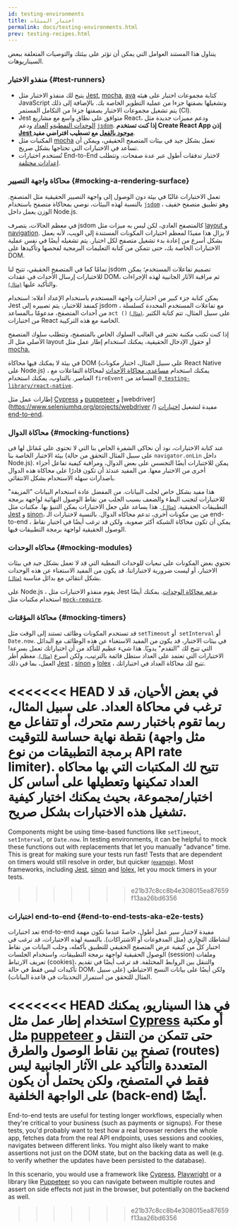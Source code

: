 ```yaml
---
id: testing-environments
title: اختبار البيئات
permalink: docs/testing-environments.html
prev: testing-recipes.html
---
```


<!-- This document is intended for folks who are comfortable with JavaScript, and have probably written tests with it. It acts as a reference for the differences in testing environments for React components, and how those differences affect the tests that they write. This document also assumes a slant towards web-based react-dom components, but has notes for other renderers. -->

يتناول هذا المستند العوامل التي يمكن أن تؤثر على بيئتك والتوصيات المتعلقة ببعض السيناريوهات.

### منفذو الاختبار {#test-runners}

- يتيح لك منفذو الاختبار مثل [Jest](https://jestjs.io/), [mocha](https://mochajs.org/), [ava](https://github.com/avajs/ava) كتابة مجموعات اختبار على هيئه JavaScript وتشغيلها بصفتها جزءا من عملية التطوير الخاصة بك. بالإضافة إلى ذلك يتم تشغيل مجموعات الاختبار بصفتها جزءا من التكامل المستمر (CI).
- Jest متوافق على نطاق واسع مع مشاريع React، ودعم مميزات جديدة مثل [الوحدات النمطية](#moking-modules)و [العداد](#moking-timers) ودعم [`jsdom`](#mocking-a-rendering-surface`). **إذا كنت تستخدم Create React App إذن [Jest موجود بالفعل](https://facebook.github.io/create-react-app/docs/running-tests) مع تسطيب افتراضي مفيد**.
- المكتبات مثل [mocha](https://mochajs.org/#running-mocha-in-the-browser) تعمل بشكل جيد في بيئات المتصفح الحقيقي، ويمكن أن تساعد في الاختبارات التي تحتاجها بشكل صريح.
- تُستخدم اختبارات End-to-End لاختبار تدفقات أطول عبر عدة صفحات، وتتطلب [إعدادات مختلفة](#end-to-end-tests-aka-e2e-tests).

### محاكاة واجهة التصيير {#mocking-a-rendering-surface}

تعمل الاختبارات غالبًا في بيئة دون الوصول إلى واجهة التصيير الحقيقية مثل المتصفح. بالنسبة لهذه البيئات، نوصي بمحاكاة متصفح باستخدام [`jsdom`](https://github.com/jsdom/jsdom) ، وهو تطبيق متصفح خفيف الوزن يعمل داخل Node.js.

في معظم الحالات، يتصرف jsdom كالمتصفح العادي، لكن ليس به ميزات مثل [layout و navigation](https://github.com/jsdom/jsdom#unimplemented-parts-of-the-web-platform). لا يزال هذا مفيدًا لمعظم اختبارات المكونات المستندة إلى الويب، لأنه يعمل بشكل أسرع من إعادة بدء تشغيل متصفح لكل اختبار. يتم تشغيله أيضًا في نفس عملية الاختبارات الخاصة بك، حتى تتمكن من كتابة التعليمات البرمجية لفحصها وتأكيدها على DOM.

تمامًا كما في المتصفح الحقيقي، تتيح لنا jsdom تصميم تفاعلات المستخدم؛ يمكن للاختبارات إرسال الأحداث في عقدات DOM، ثم مراقبة الآثار الجانبية لهذه الإجراءات والتأكيد عليها [<small>(مثال)</small>](/docs/testing-recipes.html#events).

يمكن كتابة جزء كبير من اختبارات واجهة المستخدم باستخدام الإعداد أعلاه: استخدام Jest كمنفذ للاختبار، يتم تصييره إلى jsdom ، مع تفاعلات المستخدم المحددة كسلسلة من أحداث المتصفح، مدعومًا بـالمساعد `act ()`  [<small>(مثال)</small>](/docs/testing-recipes.html). على سبيل المثال، تتم كتابة الكثير من اختبارات React الخاصة مع هذه التركيبة.

إذا كنت تكتب مكتبة تختبر في الغالب السلوك الخاص بالمتصفح، وتتطلب سلوك المتصفح الأصلي مثل الـ layout أو حقول الإدخال الحقيقية، يمكنك استخدام إطار عمل مثل [mocha.](https://mochajs.org/)

في بيئة لا يمكنك فيها محاكاة DOM (على سبيل المثال، اختبار مكونات React Native على Node.js) ، يمكنك استخدام [مساعدي محاكاة الأحداث](/docs/test-utils.html#simulate) لمحاكاة التفاعلات مع العناصر. بالتناوب، يمكنك استخدام `fireEvent` المساعد من <span dir='ltr'>[`@ testing-library/react-native`](https://testing-library.com/docs/react-native-testing-library/intro)<span>.

إطارات عمل مثل [Cypress](https://www.cypress.io/) و [puppeteer](https://github.com/GoogleChrome/puppeteer) و [webdriver](https://www.seleniumhq.org/projects/webdriver /) مفيدة لتشغيل [اختبارات end-to-end](#end-to-end-tests-aka-e2e-tests).

### محاكاة الدوال {#mocking-functions}

عند كتابة الاختبارات، نود أن نحاكى الشفرة الخاص بنا التي لا تحتوى على مُمَاثل لها فى بيئة الاختبار الخاصة بنا (على سبيل المثال التحقق من حالة `navigator.onLin` داخل Node.js). يمكن للاختبارات أيضًا التجسس على بعض الدوال، ومراقبة كيفية تفاعل أجزاء أخرى من الاختبار معها. من المفيد عندئذ أن تكون قادرًا على محاكاة هذه الدوال باصدارات سهلة الاستخدام بشكل الانتقائي.

هذا مفيد بشكل خاص لجلب البيانات. من المفضل عادة استخدام البيانات "المزيفة" للاختبارات لتجنب البطء والضعف بسبب الجلب من نقاط الوصول النهائية لواجهة برمجة التطبيقات الحقيقية. [<small>(مثال) </small>](/docs/testing-recipes.html#data-fetching ). هذا يساعد على جعل الاختبارات يمكن التنبؤ بها. مكتبات مثل [Jest](https://jestjs.io/) و [sinon](https://sinonjs.org/)، من بين مكونات أخرى، تدعم محاكاه الدوال. بالنسبة لاختبارات الـ end-to-end ، يمكن أن تكون محاكاة الشبكة أكثر صعوبة، ولكن قد ترغب أيضًا في اختبار نقاط الوصول الحقيقية لواجهة برمجة التطبيقات فيها.

### محاكاه الوحدات {#mocking-modules}

تحتوي بعض المكونات على تبعيات للوحدات النمطية التي قد لا تعمل بشكل جيد في بيئات الاختبار، أو ليست ضرورية لاختباراتنا. قد يكون من المفيد الاستغناء عن هذه الوحدات بشكل انتقائي مع بدائل مناسبة [<small>(مثال)</small>](/docs/testing-recipes.html#mocking-modules).

على Node.js ، يقوم منفذو الاختبارات مثل Jest [بدعم محاكاة الوحدات](https://jestjs.io/docs/en/manual-mocks). يمكنك أيضًا استخدام مكتبات مثل [`mock-require`](https://www.npmjs.com/package/mock-require).

### محاكاة المؤقتات {#mocking-timers}

قد تستخدم المكونات وظائف تستند إلى الوقت مثل `setTimeout` أو` setInterval` أو `Date.now`. في بيئات الاختبار، قد يكون من المفيد الاستغناء عن هذه الوظائف مع البدائل التي تتيح لك "التقدم" يدويًا. هذا شيء عظيم للتأكد من أن اختباراتك تعمل بسرعة! الاختبارات التي تعتمد على العداد ستظل قائمة بالترتيب، ولكن أسرع [<small>(مثال)</small>](/docs/testing-recipes.html#timers). معظم أطر العمل، بما في ذلك [Jest](https://jestjs.io/docs/en/timer-mocks) ، [sinon](https://sinonjs.org/releases/v7.3.2/fake-timers/) و [lolex](https://github.com/sinonjs/lolex) ، تتيح لك محاكاة العداد في اختباراتك.

<<<<<<< HEAD
في بعض الأحيان، قد لا ترغب في محاكاة العداد. على سبيل المثال، ربما تقوم باختبار رسم متحرك، أو تتفاعل مع نقطة نهاية حساسة للتوقيت (مثل واجهة برمجة التطبيقات من نوع API rate limiter). تتيح لك المكتبات التي بها محاكاه العداد تمكينها وتعطيلها على أساس كل اختبار/مجموعة، بحيث يمكنك اختيار كيفية تشغيل هذه الاختبارات بشكل صريح.
=======
Components might be using time-based functions like `setTimeout`, `setInterval`, or `Date.now`. In testing environments, it can be helpful to mock these functions out with replacements that let you manually "advance" time. This is great for making sure your tests run fast! Tests that are dependent on timers would still resolve in order, but quicker [<small>(example)</small>](/docs/testing-recipes.html#timers). Most frameworks, including [Jest](https://jestjs.io/docs/en/timer-mocks), [sinon](https://sinonjs.org/releases/latest/fake-timers) and [lolex](https://github.com/sinonjs/lolex), let you mock timers in your tests.
>>>>>>> e21b37c8cc8b4e308015ea87659f13aa26bd6356

### اختبارات end-to-end {#end-to-end-tests-aka-e2e-tests}

تعد اختبارات end-to-end مفيدة لاختبار سير عمل أطول، خاصةً عندما تكون مهمة لنشاطك التجاري (مثل المدفوعات أو الاشتراكات). بالنسبة لهذه الاختبارات، قد ترغب في اختبار كلٍّ من كيفية عرض المتصفح الحقيقي للتطبيق بأكمله، وجلب البيانات من نقاط الوصول الحقيقية لواجهة برمجة التطبيقات، واستخدام الجلسات (session) وملفات تعريف الارتباط (cookies)، والتنقل بين الروابط المختلفة. قد ترغب أيضًا في تقديم تأكيدات ليس فقط في حالة DOM، ولكن أيضًا على بيانات النسخ الاحتياطي (على سبيل المثال للتحقق من استمرار التحديثات في قاعدة البيانات).

<<<<<<< HEAD
في هذا السيناريو، يمكنك استخدام إطار عمل مثل [Cypress](https://www.cypress.io/) أو مكتبة مثل [puppeteer](https://github.com/GoogleChrome/puppeteer) حتى تتمكن من التنقل و تصفح بين نقاط الوصول والطرق (routes) المتعددة والتأكيد على الآثار الجانبية ليس فقط في المتصفح، ولكن يحتمل أن يكون على الواجهة الخلفية (back-end) أيضًا.
=======
End-to-end tests are useful for testing longer workflows, especially when they're critical to your business (such as payments or signups). For these tests, you'd probably want to test how a real browser renders the whole app, fetches data from the real API endpoints, uses sessions and cookies, navigates between different links. You might also likely want to make assertions not just on the DOM state, but on the backing data as well (e.g. to verify whether the updates have been persisted to the database).

In this scenario, you would use a framework like [Cypress](https://www.cypress.io/), [Playwright](https://playwright.dev) or a library like [Puppeteer](https://pptr.dev/) so you can navigate between multiple routes and assert on side effects not just in the browser, but potentially on the backend as well.
>>>>>>> e21b37c8cc8b4e308015ea87659f13aa26bd6356
